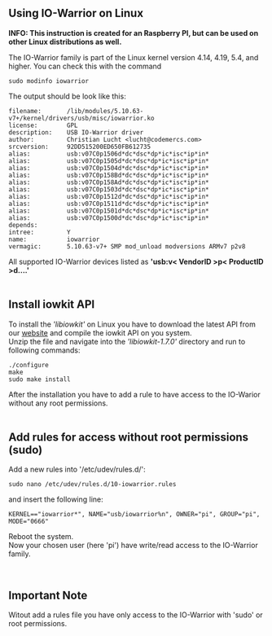 ## Using IO-Warrior on Linux

**INFO: This instruction is created for an Raspberry PI, but can be used on other Linux distributions as well.**

The IO-Warrior family is part of the Linux kernel version 4.14, 4.19, 5.4, and higher. You can check this with the command 

```
sudo modinfo iowarrior
```

The output should be look like this:
```
filename:       /lib/modules/5.10.63-v7+/kernel/drivers/usb/misc/iowarrior.ko
license:        GPL
description:    USB IO-Warrior driver
author:         Christian Lucht <lucht@codemercs.com>
srcversion:     92DD515200ED650FB612735
alias:          usb:v07C0p1506d*dc*dsc*dp*ic*isc*ip*in*
alias:          usb:v07C0p1505d*dc*dsc*dp*ic*isc*ip*in*
alias:          usb:v07C0p1504d*dc*dsc*dp*ic*isc*ip*in*
alias:          usb:v07C0p158Bd*dc*dsc*dp*ic*isc*ip*in*
alias:          usb:v07C0p158Ad*dc*dsc*dp*ic*isc*ip*in*
alias:          usb:v07C0p1503d*dc*dsc*dp*ic*isc*ip*in*
alias:          usb:v07C0p1512d*dc*dsc*dp*ic*isc*ip*in*
alias:          usb:v07C0p1511d*dc*dsc*dp*ic*isc*ip*in*
alias:          usb:v07C0p1501d*dc*dsc*dp*ic*isc*ip*in*
alias:          usb:v07C0p1500d*dc*dsc*dp*ic*isc*ip*in*
depends:
intree:         Y
name:           iowarrior
vermagic:       5.10.63-v7+ SMP mod_unload modversions ARMv7 p2v8
```
All supported IO-Warrior devices listed as **'usb:v< VendorID >p< ProductID >d....'**  
&nbsp;

## Install iowkit API

To install the *'libiowkit'* on Linux you have to download the latest API from our [website]([http://](https://codemercs.com/downloads/iowarrior/IO-Warrior_SDK_linux.zip)) and compile the iowkit API on you system.  
Unzip the file and navigate into the *'libiowkit-1.7.0'* directory and run to following commands:  
```
./configure  
make  
sudo make install  
```
After the  installation you have to add a rule to have access to the IO-Warior without any root permissions.  
&nbsp;

## Add rules for access without root permissions (sudo)

Add a new rules into '/etc/udev/rules.d/':  
```
sudo nano /etc/udev/rules.d/10-iowarrior.rules
```
and insert the following line:

```
KERNEL=="iowarrior*", NAME="usb/iowarrior%n", OWNER="pi", GROUP="pi", MODE="0666"
```

Reboot the system.  
Now your chosen user (here 'pi') have write/read access to the IO-Warrior family.


&nbsp;
## Important Note
Witout add a rules file you have only access to the IO-Warrior with 'sudo' or root permissions.  

